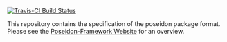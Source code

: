 [![Travis-CI Build Status](https://travis-ci.org/poseidon-framework/poseidon-schema.svg?branch=master)](https://travis-ci.com/poseidon-framework/poseidon-schema)

This repository contains the specification of the poseidon package format.
Please see the [Poseidon-Framework Website](https://poseidon-framework.github.io) for an overview.

